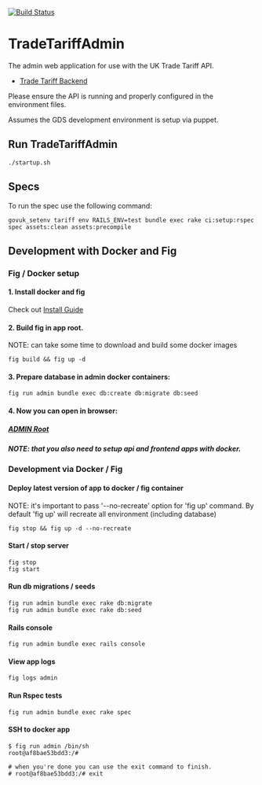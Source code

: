 [![Build Status](https://travis-ci.org/alphagov/trade-tariff-admin.png?branch=master)](https://travis-ci.org/alphagov/trade-tariff-admin)

# TradeTariffAdmin

The admin web application for use with the UK Trade Tariff API.

* [Trade Tariff Backend](https://github.com/alphagov/trade-tariff-backend)

Please ensure the API is running and properly configured in the
environment files.

Assumes the GDS development environment is setup via puppet.

## Run TradeTariffAdmin

    ./startup.sh

## Specs

To run the spec use the following command:

    govuk_setenv tariff env RAILS_ENV=test bundle exec rake ci:setup:rspec spec assets:clean assets:precompile

## Development with Docker and Fig

### Fig / Docker setup

#### 1. Install docker and fig
   Check out [Install Guide](http://www.fig.sh/install.html)

#### 2. Build fig in app root.
   NOTE: can take some time to download and build some docker images

   ```
   fig build && fig up -d
   ```

#### 3. Prepare database in admin docker containers:
   ```
   fig run admin bundle exec db:create db:migrate db:seed
   ```

#### 4. Now you can open in browser:
   ##### [ADMIN Root](http://tariff-admin.dev.gov.uk:3046)
   ##### NOTE: that you also need to setup api and frontend apps with docker.

### Development via Docker / Fig

#### Deploy latest version of app to docker / fig container

   NOTE: it's important to pass '--no-recreate' option for 'fig up' command.
         By default 'fig up' will recreate all environment (including database)

   ```
   fig stop && fig up -d --no-recreate
   ```

#### Start / stop server

   ```
   fig stop
   fig start
   ```

#### Run db migrations / seeds

   ```
   fig run admin bundle exec rake db:migrate
   fig run admin bundle exec rake db:seed
   ```

#### Rails console

   ```
   fig run admin bundle exec rails console
   ```

#### View app logs

   ```
   fig logs admin
   ```

#### Run Rspec tests

   ```
   fig run admin bundle exec rake spec
   ```

#### SSH to docker app
 
   ```
   $ fig run admin /bin/sh
   root@af8bae53bdd3:/#

   # when you're done you can use the exit command to finish.
   # root@af8bae53bdd3:/# exit
   ```
